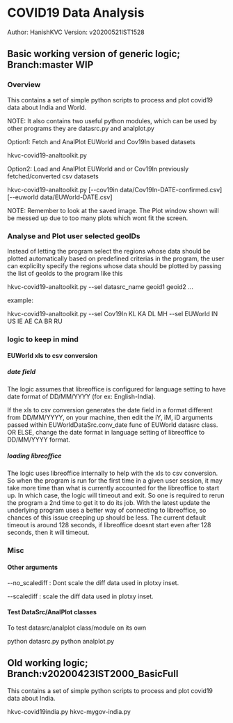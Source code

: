 # COVID19 Data Analysis
Author: HanishKVC
Version: v20200521IST1528

## Basic working version of generic logic; Branch:master WIP

### Overview

This contains a set of simple python scripts to process and plot
covid19 data about India and World.

NOTE: It also contains two useful python modules, which can be used
by other programs they are datasrc.py and analplot.py

Option1: Fetch and AnalPlot EUWorld and Cov19In based datasets

hkvc-covid19-analtoolkit.py

Option2: Load and AnalPlot EUWorld and or Cov19In previously
fetched/converted csv datasets

hkvc-covid19-analtoolkit.py [--cov19in data/Cov19In-DATE-confirmed.csv] [--euworld data/EUWorld-DATE.csv]

NOTE: Remember to look at the saved image. The Plot window shown
will be messed up due to too many plots which wont fit the screen.

### Analyse and Plot user selected geoIDs

Instead of letting the program select the regions whose data should
be plotted automatically based on predefined criterias in the program,
the user can explicilty specify the regions whose data should be
plotted by passing the list of geoIds to the program like this

hkvc-covid19-analtoolkit.py --sel datasrc_name geoid1 geoid2 ...

example:

hkvc-covid19-analtoolkit.py --sel Cov19In  KL KA DL MH --sel EUWorld IN US IE AE CA BR RU

### logic to keep in mind

#### EUWorld xls to csv conversion

##### date field

The logic assumes that libreoffice is configured for language setting
to have date format of DD/MM/YYYY (for ex: English-India).

If the xls to csv conversion generates the date field in a format
different from DD/MM/YYYY, on your machine, then edit the iY, iM, iD
arguments passed within EUWorldDataSrc.conv_date func of EUWorld
datasrc class. OR ELSE, change the date format in language setting of
libreoffice to DD/MM/YYYY format.

##### loading libreoffice

The logic uses libreoffice internally to help with the xls to csv
conversion. So when the program is run for the first time in a given
user session, it may take more time than what is currently accounted
for the libreoffice to start up. In which case, the logic will timeout
and exit. So one is required to rerun the program a 2nd time to get
it to do its job. With the latest update the underlying program uses
a better way of connecting to libreoffice, so chances of this issue
creeping up should be less. The current default timeout is around
128 seconds, if libreoffice doesnt start even after 128 seconds, then
it will timeout.

### Misc

#### Other arguments

--no_scalediff : Dont scale the diff data used in plotxy inset.

--scalediff : scale the diff data used in plotxy inset.

#### Test DataSrc/AnalPlot classes

To test datasrc/analplot class/module on its own

python datasrc.py
python analplot.py

## Old working logic; Branch:v20200423IST2000_BasicFull

This contains a set of simple python scripts to process and plot
covid19 data about India.

hkvc-covid19india.py
hkvc-mygov-india.py


